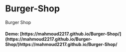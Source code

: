 # Burger-Shop
Burger Shop
<h4> Demo: [https://mahmoud2217.github.io/Burger-Shop/](https://mahmoud2217.github.io/Burger-Shop/)https://mahmoud2217.github.io/Burger-Shop/</h4>
